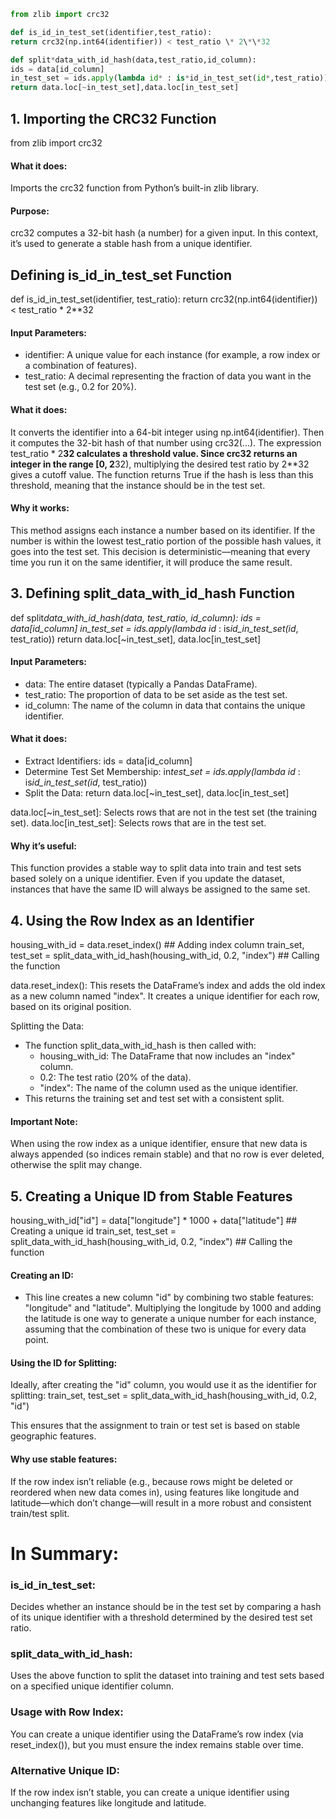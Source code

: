 ```python
from zlib import crc32

def is_id_in_test_set(identifier,test_ratio):
return crc32(np.int64(identifier)) < test_ratio \* 2\*\*32

def split*data_with_id_hash(data,test_ratio,id_column):
ids = data[id_column]
in_test_set = ids.apply(lambda id* : is*id_in_test_set(id*,test_ratio))
return data.loc[~in_test_set],data.loc[in_test_set]
```

## 1. Importing the CRC32 Function

from zlib import crc32

#### What it does:

Imports the crc32 function from Python’s built-in zlib library.

#### Purpose:

crc32 computes a 32-bit hash (a number) for a given input. In this context, it’s used to generate a stable hash from a unique identifier.

## Defining is_id_in_test_set Function

def is_id_in_test_set(identifier, test_ratio):
return crc32(np.int64(identifier)) < test_ratio \* 2\*\*32

#### Input Parameters:

- identifier: A unique value for each instance (for example, a row index or a combination of features).
- test_ratio: A decimal representing the fraction of data you want in the test set (e.g., 0.2 for 20%).

#### What it does:

It converts the identifier into a 64-bit integer using np.int64(identifier).
Then it computes the 32-bit hash of that number using crc32(...).
The expression test_ratio \* 2**32 calculates a threshold value.
Since crc32 returns an integer in the range [0, 2**32), multiplying the desired test ratio by 2\*\*32 gives a cutoff value.
The function returns True if the hash is less than this threshold, meaning that the instance should be in the test set.

#### Why it works:

This method assigns each instance a number based on its identifier. If the number is within the lowest test_ratio portion of the possible hash values, it goes into the test set. This decision is deterministic—meaning that every time you run it on the same identifier, it will produce the same result.

## 3. Defining split_data_with_id_hash Function

def split*data_with_id_hash(data, test_ratio, id_column):
ids = data[id_column]
in_test_set = ids.apply(lambda id* : is*id_in_test_set(id*, test_ratio))
return data.loc[~in_test_set], data.loc[in_test_set]

#### Input Parameters:

- data: The entire dataset (typically a Pandas DataFrame).
- test_ratio: The proportion of data to be set aside as the test set.
- id_column: The name of the column in data that contains the unique identifier.

#### What it does:

- Extract Identifiers:
  ids = data[id_column]
- Determine Test Set Membership:
  in*test_set = ids.apply(lambda id* : is*id_in_test_set(id*, test_ratio))
- Split the Data:
  return data.loc[~in_test_set], data.loc[in_test_set]

data.loc[~in_test_set]: Selects rows that are not in the test set (the training set).
data.loc[in_test_set]: Selects rows that are in the test set.

#### Why it’s useful:

This function provides a stable way to split data into train and test sets based solely on a unique identifier. Even if you update the dataset, instances that have the same ID will always be assigned to the same set.

## 4. Using the Row Index as an Identifier

housing_with_id = data.reset_index() ## Adding index column
train_set, test_set = split_data_with_id_hash(housing_with_id, 0.2, "index") ## Calling the function

data.reset_index():
This resets the DataFrame’s index and adds the old index as a new column named "index".
It creates a unique identifier for each row, based on its original position.

Splitting the Data:

- The function split_data_with_id_hash is then called with:
  - housing_with_id: The DataFrame that now includes an "index" column.
  - 0.2: The test ratio (20% of the data).
  - "index": The name of the column used as the unique identifier.
- This returns the training set and test set with a consistent split.

#### Important Note:

When using the row index as a unique identifier, ensure that new data is always appended (so indices remain stable) and that no row is ever deleted, otherwise the split may change.

## 5. Creating a Unique ID from Stable Features

housing_with_id["id"] = data["longitude"] \* 1000 + data["latitude"] ## Creating a unique id
train_set, test_set = split_data_with_id_hash(housing_with_id, 0.2, "index") ## Calling the function

#### Creating an ID:

- This line creates a new column "id" by combining two stable features: "longitude" and "latitude".
  Multiplying the longitude by 1000 and adding the latitude is one way to generate a unique number for each instance, assuming that the combination of these two is unique for every data point.

#### Using the ID for Splitting:

Ideally, after creating the "id" column, you would use it as the identifier for splitting:
train_set, test_set = split_data_with_id_hash(housing_with_id, 0.2, "id")

This ensures that the assignment to train or test set is based on stable geographic features.

#### Why use stable features:

If the row index isn’t reliable (e.g., because rows might be deleted or reordered when new data comes in), using features like longitude and latitude—which don’t change—will result in a more robust and consistent train/test split.

# In Summary:

### is_id_in_test_set:

Decides whether an instance should be in the test set by comparing a hash of its unique identifier with a threshold determined by the desired test set ratio.

### split_data_with_id_hash:

Uses the above function to split the dataset into training and test sets based on a specified unique identifier column.

### Usage with Row Index:

You can create a unique identifier using the DataFrame’s row index (via reset_index()), but you must ensure the index remains stable over time.

### Alternative Unique ID:

If the row index isn’t stable, you can create a unique identifier using unchanging features like longitude and latitude.
